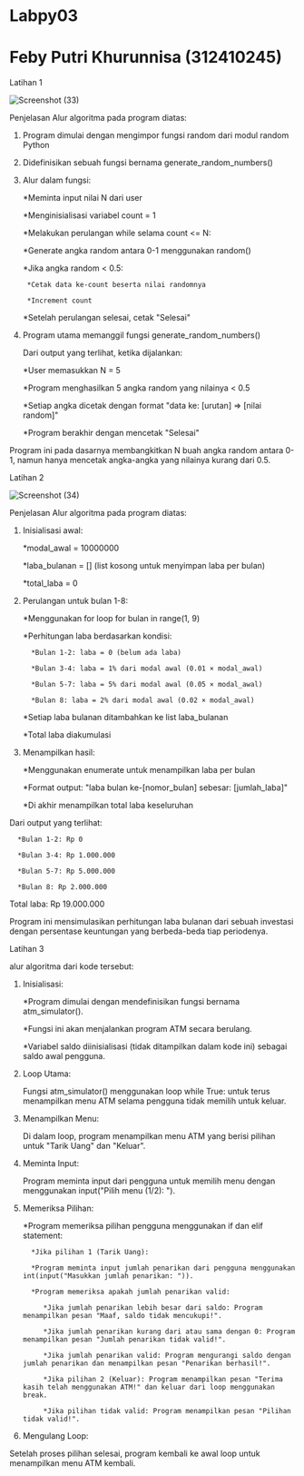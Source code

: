 # Labpy03
# Feby Putri Khurunnisa (312410245)

Latihan 1

![Screenshot (33)](https://github.com/user-attachments/assets/8ba9708c-fa99-44de-941b-7b6f8adc418f)

Penjelasan Alur algoritma pada program diatas:

1. Program dimulai dengan mengimpor fungsi random dari modul random Python
   
2. Didefinisikan sebuah fungsi bernama generate_random_numbers()
   
3. Alur dalam fungsi:
   
   *Meminta input nilai N dari user
   
   *Menginisialisasi variabel count = 1
   
   *Melakukan perulangan while selama count <= N:

   *Generate angka random antara 0-1 menggunakan random()
   
     *Jika angka random < 0.5:
   
        *Cetak data ke-count beserta nilai randomnya
   
        *Increment count
   
   *Setelah perulangan selesai, cetak "Selesai"
   
4. Program utama memanggil fungsi generate_random_numbers()

   Dari output yang terlihat, ketika dijalankan:

     *User memasukkan N = 5

     *Program menghasilkan 5 angka random yang nilainya < 0.5

     *Setiap angka dicetak dengan format "data ke: [urutan] => [nilai random]"

     *Program berakhir dengan mencetak "Selesai"
   
Program ini pada dasarnya membangkitkan N buah angka random antara 0-1, namun hanya mencetak angka-angka yang nilainya kurang dari 0.5.

Latihan 2

![Screenshot (34)](https://github.com/user-attachments/assets/c9fb7e57-8312-4ee8-b45c-18177cf6fe69)

Penjelasan Alur algoritma pada program diatas:

1. Inisialisasi awal:

      *modal_awal = 10000000

      *laba_bulanan = [] (list kosong untuk menyimpan laba per bulan)

      *total_laba = 0

2. Perulangan untuk bulan 1-8:

      *Menggunakan for loop for bulan in range(1, 9)

      *Perhitungan laba berdasarkan kondisi:

         *Bulan 1-2: laba = 0 (belum ada laba)

         *Bulan 3-4: laba = 1% dari modal awal (0.01 × modal_awal)

         *Bulan 5-7: laba = 5% dari modal awal (0.05 × modal_awal)

         *Bulan 8: laba = 2% dari modal awal (0.02 × modal_awal)

      *Setiap laba bulanan ditambahkan ke list laba_bulanan

      *Total laba diakumulasi

3. Menampilkan hasil:

      *Menggunakan enumerate untuk menampilkan laba per bulan

      *Format output: "laba bulan ke-[nomor_bulan] sebesar: [jumlah_laba]"

      *Di akhir menampilkan total laba keseluruhan

Dari output yang terlihat:

      *Bulan 1-2: Rp 0

      *Bulan 3-4: Rp 1.000.000

      *Bulan 5-7: Rp 5.000.000

      *Bulan 8: Rp 2.000.000

Total laba: Rp 19.000.000

Program ini mensimulasikan perhitungan laba bulanan dari sebuah investasi dengan persentase keuntungan yang berbeda-beda tiap periodenya.

Latihan 3



alur algoritma dari kode tersebut:

1. Inisialisasi:
   
      *Program dimulai dengan mendefinisikan fungsi bernama atm_simulator().
   
      *Fungsi ini akan menjalankan program ATM secara berulang.
   
      *Variabel saldo diinisialisasi (tidak ditampilkan dalam kode ini) sebagai saldo awal pengguna.
   
2. Loop Utama:
   
      Fungsi atm_simulator() menggunakan loop while True: untuk terus menampilkan menu ATM selama pengguna tidak memilih untuk keluar.
   
3. Menampilkan Menu:
   
      Di dalam loop, program menampilkan menu ATM yang berisi pilihan untuk "Tarik Uang" dan "Keluar".
   
4. Meminta Input:
   
      Program meminta input dari pengguna untuk memilih menu dengan menggunakan input("Pilih menu (1/2): ").

5. Memeriksa Pilihan:

      *Program memeriksa pilihan pengguna menggunakan if dan elif statement:
   
         *Jika pilihan 1 (Tarik Uang):
   
         *Program meminta input jumlah penarikan dari pengguna menggunakan int(input("Masukkan jumlah penarikan: ")).
   
         *Program memeriksa apakah jumlah penarikan valid:
   
            *Jika jumlah penarikan lebih besar dari saldo: Program menampilkan pesan "Maaf, saldo tidak mencukupi!".
   
            *Jika jumlah penarikan kurang dari atau sama dengan 0: Program menampilkan pesan "Jumlah penarikan tidak valid!".
   
            *Jika jumlah penarikan valid: Program mengurangi saldo dengan jumlah penarikan dan menampilkan pesan "Penarikan berhasil!".
   
            *Jika pilihan 2 (Keluar): Program menampilkan pesan "Terima kasih telah menggunakan ATM!" dan keluar dari loop menggunakan break.
   
            *Jika pilihan tidak valid: Program menampilkan pesan "Pilihan tidak valid!".
   
7. Mengulang Loop:
   
Setelah proses pilihan selesai, program kembali ke awal loop untuk menampilkan menu ATM kembali.
